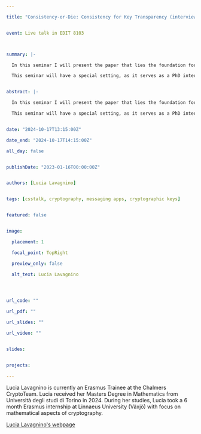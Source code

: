 ```yaml
---

title: "Consistency-or-Die: Consistency for Key Transparency (interview for PhD position)"


event: Live talk in EDIT 8103



summary: |-

  In this seminar I will present the paper that lies the foundation for the phd position I applied to. Key Transparency Log are an emerging technique to provide a secure and transparent way to manage and distribute cryptographic keys in centralised systems such as WhatsApp and iMessage. This paper (by Brorsson et al) presents a new way to prevent split-view attacks in Key Transparency Logs by leveraging light-weight and scalable cryptographic tools.

  This seminar will have a special setting, as it serves as a PhD interview.


abstract: |-

  In this seminar I will present the paper that lies the foundation for the phd position I applied to. Key Transparency Log are an emerging technique to provide a secure and transparent way to manage and distribute cryptographic keys in centralised systems such as WhatsApp and iMessage. This paper (by Brorsson et al) presents a new way to prevent split-view attacks in Key Transparency Logs by leveraging light-weight and scalable cryptographic tools.

  This seminar will have a special setting, as it serves as a PhD interview.


date: "2024-10-17T13:15:00Z"

date_end: "2024-10-17T14:15:00Z"

all_day: false


publishDate: "2023-01-16T00:00:00Z"


authors: [Lucia Lavagnino]


tags: [csstalk, cryptography, messaging apps, cryptographic keys]


featured: false


image:

  placement: 1

  focal_point: TopRight

  preview_only: false

  alt_text: Lucia Lavagnino




url_code: ""

url_pdf: ""

url_slides: ""

url_video: ""


slides:


projects:

---
```




Lucia Lavagnino is currently an Erasmus Trainee at the Chalmers CryptoTeam. Lucia received her Masters Degree in Mathematics from Università degli studi di Torino in 2024. During her studies, Lucia took a 6 month Erasmus internship at Linnaeus University (Växjö) with focus on mathematical aspects of cryptography.


[Lucia Lavagnino's webpage](https://www.chalmers.se/en/persons/luciala/) 

